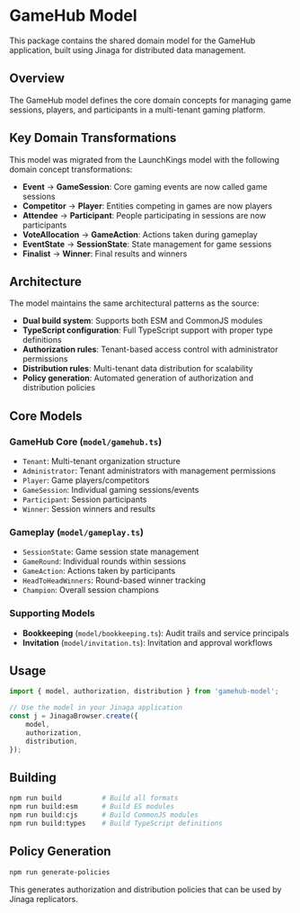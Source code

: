 # GameHub Model

This package contains the shared domain model for the GameHub application, built using Jinaga for distributed data management.

## Overview

The GameHub model defines the core domain concepts for managing game sessions, players, and participants in a multi-tenant gaming platform.

## Key Domain Transformations

This model was migrated from the LaunchKings model with the following domain concept transformations:

- **Event** → **GameSession**: Core gaming events are now called game sessions
- **Competitor** → **Player**: Entities competing in games are now players
- **Attendee** → **Participant**: People participating in sessions are now participants
- **VoteAllocation** → **GameAction**: Actions taken during gameplay
- **EventState** → **SessionState**: State management for game sessions
- **Finalist** → **Winner**: Final results and winners

## Architecture

The model maintains the same architectural patterns as the source:

- **Dual build system**: Supports both ESM and CommonJS modules
- **TypeScript configuration**: Full TypeScript support with proper type definitions
- **Authorization rules**: Tenant-based access control with administrator permissions
- **Distribution rules**: Multi-tenant data distribution for scalability
- **Policy generation**: Automated generation of authorization and distribution policies

## Core Models

### GameHub Core (`model/gamehub.ts`)

- `Tenant`: Multi-tenant organization structure
- `Administrator`: Tenant administrators with management permissions
- `Player`: Game players/competitors
- `GameSession`: Individual gaming sessions/events
- `Participant`: Session participants
- `Winner`: Session winners and results

### Gameplay (`model/gameplay.ts`)

- `SessionState`: Game session state management
- `GameRound`: Individual rounds within sessions
- `GameAction`: Actions taken by participants
- `HeadToHeadWinners`: Round-based winner tracking
- `Champion`: Overall session champions

### Supporting Models

- **Bookkeeping** (`model/bookkeeping.ts`): Audit trails and service principals
- **Invitation** (`model/invitation.ts`): Invitation and approval workflows

## Usage

```typescript
import { model, authorization, distribution } from 'gamehub-model';

// Use the model in your Jinaga application
const j = JinagaBrowser.create({
    model,
    authorization,
    distribution,
});
```

## Building

```bash
npm run build          # Build all formats
npm run build:esm      # Build ES modules
npm run build:cjs      # Build CommonJS modules
npm run build:types    # Build TypeScript definitions
```

## Policy Generation

```bash
npm run generate-policies
```

This generates authorization and distribution policies that can be used by Jinaga replicators.
